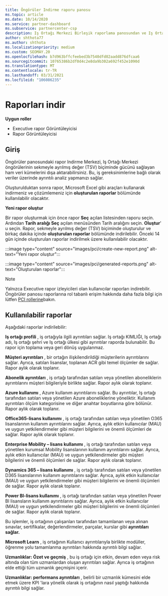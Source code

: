 ```yaml
---
title: Öngörüler Indirme raporu panosu
ms.topic: article
ms.date: 10/14/2020
ms.service: partner-dashboard
ms.subservice: partnercenter-csp
description: Iş Ortağı Merkezi Birleşik raporlama panosundan ve Iş Ortağı Merkezi öngörülerinin verilerini indirme ve dışa aktarma hakkında bilgi edinin.
author: shthota77
ms.author: shthota
ms.localizationpriority: medium
ms.custom: SEOMAY.20
ms.openlocfilehash: b7d963bffcfeebed3b7540dfd02aadd876dfcaa6
ms.sourcegitcommit: 10765386b2df0d4c2e8da9b302a692f452e1090d
ms.translationtype: MT
ms.contentlocale: tr-TR
ms.lasthandoff: 03/31/2021
ms.locfileid: "106086235"
---
```

# <a name="download-reports"></a>Raporları indir

**Uygun roller**

- Executive rapor Görüntüleyicisi
- Rapor Görüntüleyicisi

## <a name="introduction"></a>Giriş

Öngörüler panosundaki rapor Indirme Merkezi, Iş Ortağı Merkezi öngörülerinin sekmeyle ayrılmış değer (TSV) biçiminde gücünü sağlayan ham veri kümelerini dışa aktarabilirsiniz. Bu, iş gereksinimlerine bağlı olarak veriler üzerinde ayrıntılı analiz yapmanızı sağlar.

Oluşturulduktan sonra rapor, Microsoft Excel gibi araçları kullanarak indirmeniz ve çözümlemeniz için **oluşturulan raporlar** bölümünde kullanılabilir olacaktır.

**Yeni rapor oluştur**

Bir rapor oluşturmak için önce rapor **Seç** açılan listesinden raporu seçin. Ardından **Tarih aralığı Seç** açılan menüsünden Tarih aralığını seçin. **Oluştur**' u seçin. Rapor, sekmeyle ayrılmış değer (TSV) biçiminde oluşturulur ve birkaç dakika içinde **oluşturulan raporlar** bölümünde indirilebilir. Önceki 14 gün içinde oluşturulan raporlar indirilmek üzere kullanılabilir olacaktır.

:::image type="content" source="images/pci/create-new-report.png" alt-text="Yeni rapor oluştur":::

:::image type="content" source="images/pci/generated-reports.png" alt-text="Oluşturulan raporlar":::

>[!NOTE] 
>Yalnızca Executive rapor izleyicileri olan kullanıcılar raporları indirebilir. Öngörüler panosu raporlarına rol tabanlı erişim hakkında daha fazla bilgi için lütfen [PCI rollerine](pci-roles.md)bakın. 

## <a name="available-reports"></a>Kullanılabilir raporlar

Aşağıdaki raporlar indirilebilir:

**Iş ortağı profili** , iş ortağıyla ilgili ayrıntıları sağlar. Iş ortağı KIMLIĞI, Iş ortağı adı, Iş ortağı şehri ve Iş ortağı ülkesi gibi ayrıntılar raporda bulunabilir. Bu rapor için toplama veya geri dönüş uygulanmaz.

**Müşteri ayrıntıları** , bir ortağın ilişkilendirildiği müşterilerin ayrıntılarını sağlar. Ayrıca, satılan lisanslar, toplanan ACR gibi temel ölçümler de sağlar. Rapor aylık olarak toplanır.

**Abonelik ayrıntıları** , iş ortağı tarafından satılan veya yönetilen aboneliklerin ayrıntılarını müşteri bilgileriyle birlikte sağlar. Rapor aylık olarak toplanır.

**Azure kullanımı** , Azure kullanım ayrıntılarını sağlar. Bu ayrıntılar, Iş ortağı tarafından satılan veya yönetilen Azure aboneliklerine yöneliktir. Kullanım ayrıntıları ölçüm kategorisine ve diğer anahtar boyutlarına göre bölünür. Rapor aylık olarak toplanır.

**Office365-lisans kullanımı** , iş ortağı tarafından satılan veya yönetilen O365 lisanslarının kullanım ayrıntılarını sağlar. Ayrıca, aylık etkin kullanıcılar (MAU) ve uygun yetkilendirmeler gibi müşteri bilgilerini ve önemli ölçümleri de sağlar. Rapor aylık olarak toplanır.

**Enterprise Mobility – lisans kullanımı**  , iş ortağı tarafından satılan veya yönetilen kurumsal Mobility lisanslarının kullanım ayrıntılarını sağlar. Ayrıca, aylık etkin kullanıcılar (MAU) ve uygun yetkilendirmeler gibi müşteri bilgilerini ve önemli ölçümleri de sağlar. Rapor aylık olarak toplanır.

**Dynamics 365 – lisans kullanımı** , iş ortağı tarafından satılan veya yönetilen D365 lisanslarının kullanım ayrıntılarını sağlar. Ayrıca, aylık etkin kullanıcılar (MAU) ve uygun yetkilendirmeler gibi müşteri bilgilerini ve önemli ölçümleri de sağlar. Rapor aylık olarak toplanır.

**Power BI-lisans kullanımı** , iş ortağı tarafından satılan veya yönetilen Power BI lisansların kullanım ayrıntılarını sağlar. Ayrıca, aylık etkin kullanıcılar (MAU) ve uygun yetkilendirmeler gibi müşteri bilgilerini ve önemli ölçümleri de sağlar. Rapor aylık olarak toplanır.

Bu işlemler, iş ortağının çalışanları tarafından tamamlanan veya alınan sınavlar, sertifikalar, değerlendirmeler, parçalar, kurslar gibi **ayrıntıları sağlar.**

**Microsoft Learn** , iş ortağının Kullanıcı ayrıntılarıyla birlikte modüller, öğrenme yolu tamamlanma ayrıntıları hakkında ayrıntılı bilgi sağlar.

**Uzmanlıklar: Özet ve geçmiş** , bu iş ortağı için etkin, devam eden veya risk altında olan tüm uzmanlardan oluşan ayrıntıları sağlar. Ayrıca iş ortağının elde ettiği tüm uzmanlık geçmişini içerir.

**Uzmanlıklar: performans ayrıntıları** , belirli bir uzmanlık kümesini elde etmek üzere KPI 'lara yönelik olarak iş ortağının nasıl yaptığı hakkında ayrıntılı bilgi sağlar.


